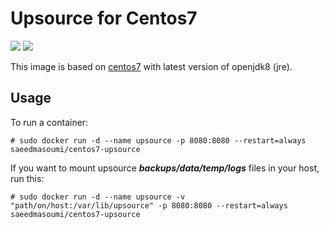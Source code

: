 # Upsource for Centos7

[![](https://badge.imagelayers.io/saeedmasoumi/centos7-upsource:latest.svg)](https://imagelayers.io/?images=saeedmasoumi/centos7-upsource:latest 'Get your own badge on imagelayers.io') [![](https://img.shields.io/badge/upsource-v3.0.4291-blue.svg)](https://www.jetbrains.com/upsource/download/)

This image is based on [centos7](https://hub.docker.com/r/saeedmasoumi/centos7-openjdk8/) with latest version of openjdk8 (jre).

## Usage

To run a container:

```
# sudo docker run -d --name upsource -p 8080:8080 --restart=always saeedmasoumi/centos7-upsource
```

If you want to mount upsource **_backups/data/temp/logs_** files in your host, run this: 


```
# sudo docker run -d --name upsource -v "path/on/host:/var/lib/upsource" -p 8080:8080 --restart=always saeedmasoumi/centos7-upsource
```
